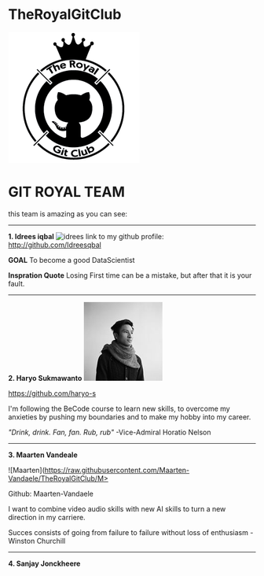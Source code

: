 # TheRoyalGitClub

![The Royal Git Club](https://raw.githubusercontent.com/Maarten-Vandaele/TheRoyalGitClub/Haryo/logo.png)

# GIT ROYAL TEAM 

this team is amazing as you can see:

-------------

**1. Idrees iqbal** ![idrees](https://ibb.co/2j3zjhB)
link to my github profile: http://github.com/Idreesqbal

**GOAL**
To become a good DataScientist

**Inspration Quote**
Losing First time can be a mistake, but after that it is your fault.

---------

**2. Haryo Sukmawanto**
![Haryo](https://raw.githubusercontent.com/Maarten-Vandaele/TheRoyalGitClub/Haryo/HaryoS.jpg)

https://github.com/haryo-s

I'm following the BeCode course to learn new skills, to overcome my anxieties by pushing my boundaries and to make my hobby into my career.

_"Drink, drink. Fan, fan. Rub, rub"_ -Vice-Admiral Horatio Nelson

-------------------

**3. Maarten Vandeale**

![Maarten](https://raw.githubusercontent.com/Maarten-Vandaele/TheRoyalGitClub/M>

Github: Maarten-Vandaele

I want to combine video audio skills with new AI skills to turn a new direction
in my carriere.

Succes consists of going from failure to failure without loss of enthusiasm
-Winston Churchill


---------------------


**4. Sanjay Jonckheere** 



